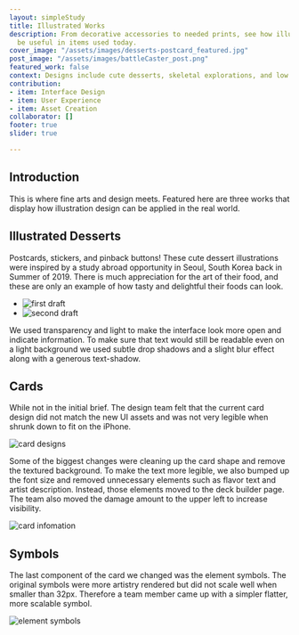 ```yaml
---
layout: simpleStudy
title: Illustrated Works
description: From decorative accessories to needed prints, see how illustrations can
  be useful in items used today.
cover_image: "/assets/images/desserts-postcard_featured.jpg"
post_image: "/assets/images/battleCaster_post.png"
featured_work: false
context: Designs include cute desserts, skeletal explorations, and low poly animals.
contribution:
- item: Interface Design
- item: User Experience
- item: Asset Creation
collaborator: []
footer: true
slider: true

---
```

## Introduction

This is where fine arts and design meets. Featured here are three works that display how illustration design can be applied in the real world.

## Illustrated Desserts

Postcards, stickers, and pinback buttons! These cute dessert illustrations were inspired by a study abroad opportunity in Seoul, South Korea back in Summer of 2019. There is much appreciation for the art of their food, and these are only an example of how tasty and delightful their foods can look.

<div class="splide">
<div class="splide__track">
<ul class="splide__list">
<li class="splide__slide">
<img src="/assets/images/ui_buttons.png" alt="first draft">
</li>
<li class="splide__slide">
<img src="/assets/images/hp_bar_right.png" alt="second draft">
</li>
</ul>
</div>
</div>

We used transparency and light to make the interface look more open and indicate information. To make sure that text would still be readable even on a light background we used subtle drop shadows and a slight blur effect along with a generous text-shadow.

## Cards

While not in the initial brief. The design team felt that the current card design did not match the new UI assets and was not very legible when shrunk down to fit on the iPhone.

![card designs](/assets/images/bc_cards.png)

Some of the biggest changes were cleaning up the card shape and remove the textured background. To make the text more legible, we also bumped up the font size and removed unnecessary elements such as flavor text and artist description. Instead, those elements moved to the deck builder page. The team also moved the damage amount to the upper left to increase visibility.

![card infomation](/assets/images/bc_cardInfo.jpg)

## Symbols

The last component of the card we changed was the element symbols. The original symbols were more artistry rendered but did not scale well when smaller than 32px. Therefore a team member came up with a simpler flatter, more scalable symbol.

![element symbols](/assets/images/bc_symbols.png)